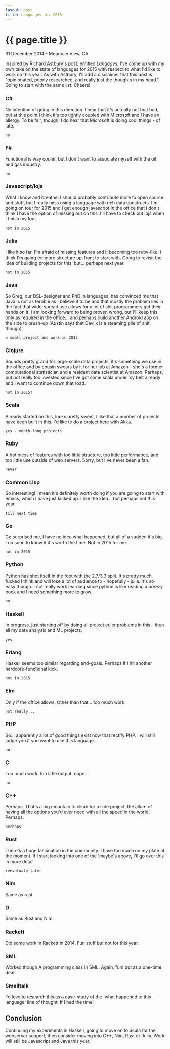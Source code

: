 ```yaml
---
layout: post
title: Languages for 2015
---
```


{{ page.title }}
================

<p class="meta">31 December 2014 - Mountain View, CA</p>

Inspired by Richard Astbury's post, entitled [_Langages_][languages], I've come up with my own take on the state of languages for 2015 with respect to what I'd like to work on this year. As with Astbury, I'll add a disclaimer that this post is "opinionated, poorly researched, and really just the thoughts in my head." Going to start with the same list. Cheers!

### C\# 
No intention of going in this direction. I hear that it's actually not that bad, but at this point I think it's too tightly coupled with Microsoft and I have an allergy. To be fair, though, I do hear that Microsoft is doing cool things - of late.

`no`

### F\# 
Functional is way cooler, but I don't want to associate myself with the oil and gas industry.

`no`

### Javascript/iojs
What I know and breathe. I should probably contribute more to open source and stuff, but I really miss using a language with rich data constructs. I'm going on tour for 2015 and I get enough javascript in the office that I don't think I have the option of missing out on this. I'll have to check out iojs when I finish my tour.

`not in 2015`

### Julia
I like it so far. I'm afraid of missing features and it becoming too ruby-like. I think I'm going for more structure up-front to start with. Going to revisit the idea of building projects for this, but... perhaps next year.

`not in 2015`

### Java
So Greg, our DSL-designer and PhD in languages, has convinced me that Java is not as terrible as I believe it to be and that mostly the problem lies in the fact that wide-spread use allows for a lot of shit programmers get their hands on it. I am looking forward to being proven wrong, but I'll keep this only as required in the office... and perhaps build another Android app on the side to brush-up (Austin says that Davlik is a steaming pile of shit, though).

`a small project and work in 2015`

### Clojure
Sounds pretty grand for large-scale data projects, it's something we use in the office and by cousin swears by it for her job at Amazon - she's a former computational statistician and a resident data scientist at Amazon. Perhaps, but not really too invested since I've got some scala under my belt already and I want to continue down that road.

`not in 2015?`

### Scala
Already started on this, looks pretty sweet, I like that a number of projects have been built in this. I'd like to do a project here with Akka.

`yes - month-long projects`

### Ruby
A hot mess of features with too little structure, too little performance, and too little use outside of web servers. Sorry, but I've never been a fan.

`never`

### Common Lisp
So interesting! I mean it's definitely worth doing if you are going to start with emacs, which I have just kicked up. I like the idea... but perhaps not this year.

`till next time`

### Go
Go surprised me, I have no idea what happened, but all of a sudden it's big. Too soon to know if it's worth the time. Not in 2015 for me.

`not in 2015`

### Python
Python has shot itself in the foot with the 2.7/3.3 split. It's pretty much fucked I think and will lose a lot of audience to - hopefully - julia. It's so easy though... not really work learning since python is like reading a breezy book and I need something more to grow.

`no`

### Haskell
In progress. just starting off by doing all project euler problems in this - then all my data analysis and ML projects.

`yes`

### Erlang
Haskell seems too similar regarding end-goals. Perhaps if I hit another hardcore-functional kick.

`not in 2015`

### Elm
Only if the office allows. Other than that... too much work.

`not really...`

### PHP
So... apparently a lot of good things exist now that rectify PHP. I will still judge you if you want to use this language.

`no`

### C
Too much work, too little output. nope.

`no`

### C++
Perhaps. That's a big mountain to climb for a side project, the allure of having all the options you'd ever need with all the speed in the world. Perhaps.

`perhaps`

### Rust
There's a huge fascination in the community. I have too much on my plate at the moment. If i start looking into one of the 'maybe's above, I'll go over this in more detail.

`reevaluate later`

### Nim
Same as rust.

### D
Same as Rust and Nim.

### Rackett
Did some work in Rackett in 2014. Fun stuff but not for this year.

### SML
Worked though A programming class in SML. Again, fun! but as a one-time deal.

### Smalltalk
I'd love to research this as a case-study of the 'what happened to this language' line of thought. If I had the time!

## Conclusion

Continuing my experiments in Haskell, going to move on to Scala for the webserver support, then consider moving into C++, Nim, Rust or Julia. Work will still be Javascript and Java this year.

[languages]: https://richorama.github.io/blog/2014/12/31/languages
